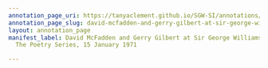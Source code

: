 ```yaml
---
annotation_page_uri: https://tanyaclement.github.io/SGW-SI/annotations/david-mcfadden-and-gerry-gilbert-at-sir-george-williams-university-the-poetry-series-15-january-1971-canvas-1-david-mcfadden.json
annotation_page_slug: david-mcfadden-and-gerry-gilbert-at-sir-george-williams-university-the-poetry-series-15-january-1971-canvas-1-david-mcfadden
layout: annotation_page
manifest_label: David McFadden and Gerry Gilbert at Sir George Williams University,
  The Poetry Series, 15 January 1971

---
```

